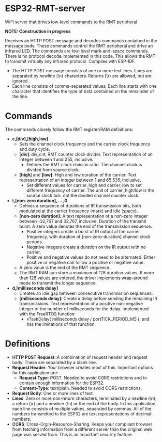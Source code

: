 # ESP32-RMT-server
WiFi server that drives low-level commands to the RMT peripheral

__NOTE: Construction in progress__

Receives an HTTP POST message and decodes commands contained in the message body.
These commands control the RMT peripheral and drive an infrared LED.
The commands are low-level mark-and-space commands.
There is no protocol decode implemented in this code.
This allows the RMT to transmit virtually any infrared protocol.
Compiles with ESP-IDF.

* The HTTP POST message consists of one or more text lines. Lines are separated by newline (\n) characters. Returns (\r) are allowed, but are ignored.
* Each line consists of comma-separated values. Each line starts with one character that identifies the type of data contained on the remainder of the line.

# Commands

The commands closely follow the RMT register/RAM definitions:
* __c,[div],[high,low]__
  * Sets the channel clock frequency and the carrier clock frequency and duty cycle.
  * __[div]__: div_cnt, RMT counter clock divider. Text representation of an integer between 1 and 255, inclusive.
    * Defines the RMT clock division ratio.  The channel clock is divided from source clock.
  * __[high]__ and __[low]__: High and low duration of the carrier. Text representation of an integer between 1 and 65,535, inclusive.
    * Set different values for carrier\_high and carrier\_low to set different frequency of carrier. The unit of carrier_high/low is the source clock tick, not the divided channel counter clock.
* __t,[non-zero duration], ... ,0__
  * Defines a sequence of durations of IR transmission bits, both modulated at the carrier frequency (mark) and idle (space).
  * __[non-zero duration]__: A text representation of a non-zero integer between -32,767 and 32,767, inclusive. Duration of the transmit burst. A zero value denotes the end of the transmission sequence.
    * Positive integers create a burst of IR output at the carrier frequency, with duration of [non-zero-duration] channel clock periods.
    * Negative integers create a duration on the IR output with no carrier.
    * Positive and negative values do not need to be alternated. Either positive or negative can follow a positive or negative value.
  * A zero value is the end of the RMT sequence.
  * The RMT RAM can store a maximum of 128 duration values. If more than 128 values are entered, the driver implements wrap-around mode to transmit the longer sequence.
* __d,[milliseconds delay]__
  * Creates an idle gap between consecutive transmission sequences.
  * __[milliseconds delay]__: Create a delay before sending the remaining IR tramsmissions. Text representation of a positive non-negative integer of the number of milliseconds for the delay.  Implemented with the FreeRTOS function:
    * vTaskDelay( milliseconds delay / portTICK_PERIOD_MS ); and has the limitations of that function.

# Definitions
* __HTTP POST Request__: A combination of request header and request body. These are separated by a blank line.
* __Request Header__: Your browser creates most of this.  Important options for this application are:
  * __Request Type__: POST. Needed to avoid CORS restrictions and to contain enough information for the ESP32.
  * __Content-Type__: text/plain. Needed to avoid CORS restrictions.
* __Request Body__: One or more lines of text.
* __Lines__: Zero or more non-return characters, terminated by a newline (\n), a return (\r) and a newline (\n) or the end of the body. In this application, each line consists of multiple values, separated by commas. All of the numbers transmitted to the ESP32 are text representations of decimal numbers.
* __CORS__: Cross-Orgin-Resource-Sharing. Keeps your compliant browser from fetching information from a different server than the original web page was served from. This is an important security feature.
